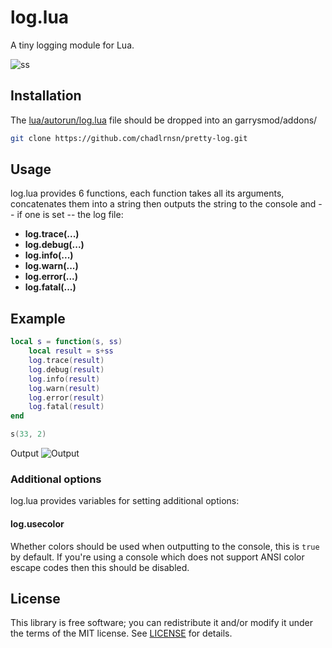 # log.lua
A tiny logging module for Lua. 

![ss](https://i.imgur.com/JTkJfE0.png)


## Installation
The [lua/autorun/log.lua](lua/autorun/log.lua?raw=1) file should be dropped into an garrysmod/addons/

```bash
git clone https://github.com/chadlrnsn/pretty-log.git
```

## Usage
log.lua provides 6 functions, each function takes all its arguments,
concatenates them into a string then outputs the string to the console and --
if one is set -- the log file:

* **log.trace(...)**
* **log.debug(...)**
* **log.info(...)**
* **log.warn(...)**
* **log.error(...)**
* **log.fatal(...)**

## Example
```lua
local s = function(s, ss)
    local result = s+ss
    log.trace(result)
    log.debug(result)
    log.info(result)
    log.warn(result)
    log.error(result)
    log.fatal(result)
end

s(33, 2)
```
Output 
![Output](https://i.imgur.com/JTkJfE0.png)

### Additional options
log.lua provides variables for setting additional options:

#### log.usecolor
Whether colors should be used when outputting to the console, this is `true` by
default. If you're using a console which does not support ANSI color escape
codes then this should be disabled.

<!-- #### log.level
The minimum level to log, any logging function called with a lower level than
the `log.level` is ignored and no text is outputted or written. By default this
value is set to `"trace"`, the lowest log level, such that no log messages are
ignored.

The level of each log mode, starting with the lowest log level is as follows:
`"trace"` `"debug"` `"info"` `"warn"` `"error"` `"fatal"`
 -->

## License
This library is free software; you can redistribute it and/or modify it under
the terms of the MIT license. See [LICENSE](LICENSE) for details.

